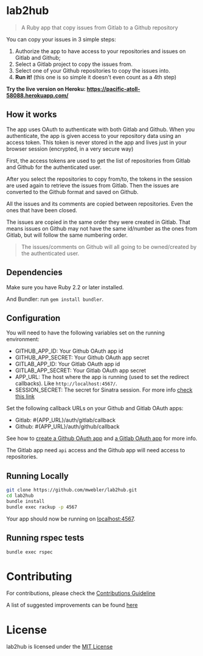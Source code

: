 # lab2hub
> A Ruby app that copy issues from Gitlab to a Github repository

You can copy your issues in 3 simple steps:
1. Authorize the app to have access to your repositories and issues on Gitlab and Github;
2. Select a Gitlab project to copy the issues from.
3. Select one of your Github repositories to copy the issues into.
4. **Run it!** (this one is so simple it doesn't even count as a 4th step)

**Try the live version on Heroku: https://pacific-atoll-58088.herokuapp.com/**

## How it works
The app uses OAuth to authenticate with both Gitlab and Github.
When you authenticate, the app is given access to your repository data using an access token. This token is never stored in the app and lives just in your browser session (encrypted, in a very secure way)

First, the access tokens are used to get the list of repositories from Gitlab and Github for the authenticated user.

After you select the repositories to copy from/to, the tokens in the session are used again to retrieve the issues from Gitlab. Then the issues are converted to the Github format and saved on Github.

All the issues and its comments are copied between repositories. Even the ones that have been closed.

The issues are copied in the same order they were created in Gitlab. That means issues on Github may not have the same id/number as the ones from Gitlab, but will follow the same numbering order.

> The issues/comments on Github will all going to be owned/created by the authenticated user.

## Dependencies
Make sure you have Ruby 2.2 or later installed.

And Bundler: run  `gem install bundler`.

## Configuration
You will need to have the following variables set on the running environment:
- GITHUB_APP_ID: Your Github OAuth app id
- GITHUB_APP_SECRET: Your Github OAuth app secret
- GITLAB_APP_ID: Your Gitlab OAuth app id
- GITLAB_APP_SECRET: Your Gitlab OAuth app secret
- APP_URL: The host where the app is running (used to set the redirect callbacks). Like `http://localhost:4567/`.
- SESSION_SECRET: The secret for Sinatra session. For more info [check this link](https://github.com/sinatra/sinatra#using-sessions)

Set the following callback URLs on your Github and Gitlab OAuth apps:
- Gitlab: #{APP_URL}/auth/gitlab/callback
- Github: #{APP_URL}/auth/github/callback

See how to [create a Github OAuth app](https://developer.github.com/apps/building-oauth-apps/creating-an-oauth-app/) and [a Gitlab OAuth app](https://docs.gitlab.com/ee/integration/oauth_provider.html) for more info.

The Gitlab app need `api` access and the Github app will need access to repositories.

## Running Locally

```sh
git clone https://github.com/mwebler/lab2hub.git
cd lab2hub
bundle install
bundle exec rackup -p 4567
```

Your app should now be running on [localhost:4567](http://localhost:4567/).

## Running rspec tests
```sh
bundle exec rspec
```

# Contributing
For contributions, please check the [Contributions Guideline](CONTRIBUTIONS.md)

A list of suggested improvements can be found [here](CONTRIBUTING.md#contribution-suggestions)

# License
lab2hub is licensed under the [MIT License](LICENSE)